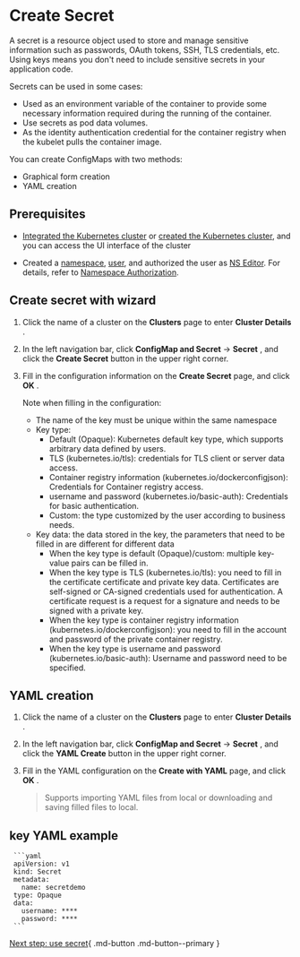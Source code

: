 # Create Secret

A secret is a resource object used to store and manage sensitive information such as passwords,
OAuth tokens, SSH, TLS credentials, etc. Using keys means you don't need to include sensitive secrets
in your application code.

Secrets can be used in some cases:

- Used as an environment variable of the container to provide some necessary information
  required during the running of the container.
- Use secrets as pod data volumes.
- As the identity authentication credential for the container registry
  when the kubelet pulls the container image.

You can create ConfigMaps with two methods:

- Graphical form creation
- YAML creation

## Prerequisites

- [Integrated the Kubernetes cluster](../clusters/integrate-cluster.md) or
  [created the Kubernetes cluster](../clusters/create-cluster.md),
  and you can access the UI interface of the cluster

- Created a [namespace](../namespaces/createns.md),
  [user](../../../ghippo/user-guide/access-control/user.md),
  and authorized the user as [NS Editor](../permissions/permission-brief.md#ns-editor).
  For details, refer to [Namespace Authorization](../permissions/cluster-ns-auth.md).

## Create secret with wizard

1. Click the name of a cluster on the __Clusters__ page to enter __Cluster Details__ .

     

2. In the left navigation bar, click __ConfigMap and Secret__ -> __Secret__ , and click the __Create Secret__ button in the upper right corner.

     

3. Fill in the configuration information on the __Create Secret__ page, and click __OK__ .

     

     Note when filling in the configuration:

     - The name of the key must be unique within the same namespace
     - Key type:
         - Default (Opaque): Kubernetes default key type, which supports arbitrary data defined by users.
         - TLS (kubernetes.io/tls): credentials for TLS client or server data access.
         - Container registry information (kubernetes.io/dockerconfigjson): Credentials for Container registry access.
         - username and password (kubernetes.io/basic-auth): Credentials for basic authentication.
         - Custom: the type customized by the user according to business needs.
     - Key data: the data stored in the key, the parameters that need to be filled in are different for different data
         - When the key type is default (Opaque)/custom: multiple key-value pairs can be filled in.
         - When the key type is TLS (kubernetes.io/tls): you need to fill in the certificate certificate and private key data. Certificates are self-signed or CA-signed credentials used for authentication. A certificate request is a request for a signature and needs to be signed with a private key.
         - When the key type is container registry information (kubernetes.io/dockerconfigjson): you need to fill in the account and password of the private container registry.
         - When the key type is username and password (kubernetes.io/basic-auth): Username and password need to be specified.

## YAML creation

1. Click the name of a cluster on the __Clusters__ page to enter __Cluster Details__ .

     

2. In the left navigation bar, click __ConfigMap and Secret__ -> __Secret__ , and click the __YAML Create__ button in the upper right corner.

     

3. Fill in the YAML configuration on the __Create with YAML__ page, and click __OK__ .

     > Supports importing YAML files from local or downloading and saving filled files to local.

     

## key YAML example

     ```yaml
     apiVersion: v1
     kind: Secret
     metadata:
       name: secretdemo
     type: Opaque
     data:
       username: ****
       password: ****
     ```

[Next step: use secret](use-secret.md){ .md-button .md-button--primary }